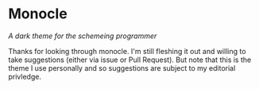 # Monocle

*A dark theme for the schemeing programmer*

Thanks for looking through monocle. I'm still fleshing it out and willing to take suggestions (either via issue or Pull Request). But note that this is the theme I use personally and so suggestions are subject to my editorial privledge. 
